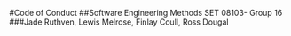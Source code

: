 #Code of Conduct
##Software Engineering Methods SET 08103- Group 16
###Jade Ruthven, Lewis Melrose, Finlay Coull, Ross Dougal

